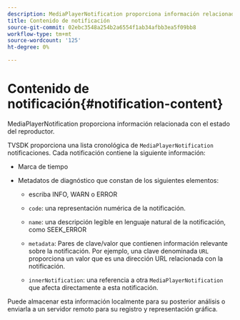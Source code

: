 ```yaml
---
description: MediaPlayerNotification proporciona información relacionada con el estado del reproductor.
title: Contenido de notificación
source-git-commit: 02ebc3548a254b2a6554f1ab34afbb3ea5f09bb8
workflow-type: tm+mt
source-wordcount: '125'
ht-degree: 0%

---
```


# Contenido de notificación{#notification-content}

MediaPlayerNotification proporciona información relacionada con el estado del reproductor.

TVSDK proporciona una lista cronológica de `MediaPlayerNotification` notificaciones. Cada notificación contiene la siguiente información:

* Marca de tiempo
* Metadatos de diagnóstico que constan de los siguientes elementos:

   * escriba INFO, WARN o ERROR
   * `code`: una representación numérica de la notificación.
   * `name`: una descripción legible en lenguaje natural de la notificación, como SEEK_ERROR
   * `metadata`: Pares de clave/valor que contienen información relevante sobre la notificación. Por ejemplo, una clave denominada `URL` proporciona un valor que es una dirección URL relacionada con la notificación.

   * `innerNotification`: una referencia a otra `MediaPlayerNotification` que afecta directamente a esta notificación.

Puede almacenar esta información localmente para su posterior análisis o enviarla a un servidor remoto para su registro y representación gráfica.
